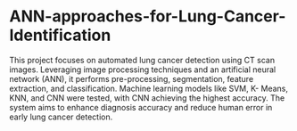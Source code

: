 # ANN-approaches-for-Lung-Cancer-Identification

This project focuses on automated lung cancer detection using CT scan images. Leveraging image processing techniques and an artificial neural network (ANN), it performs pre-processing, segmentation, feature extraction, and classification. Machine learning models like SVM, K- Means, KNN, and CNN were tested, with CNN achieving the highest accuracy. The system aims to enhance diagnosis accuracy and reduce human error in early lung cancer detection.
